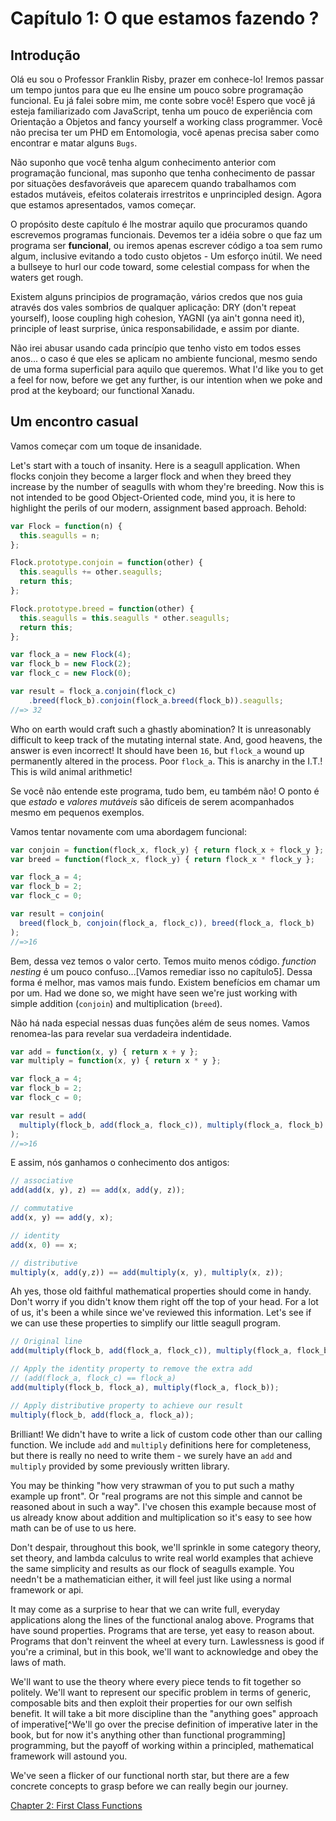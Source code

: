 # Capítulo 1: O que estamos fazendo ?

## Introdução

Olá eu sou o Professor Franklin Risby, prazer em conhece-lo! Iremos passar um tempo juntos para que eu lhe ensine um pouco sobre programação funcional. Eu já falei sobre mim, me conte sobre você! Espero que você já esteja familiarizado com JavaScript, tenha um pouco de experiência com Orientação a Objetos and fancy yourself a working class programmer. Você não precisa ter um PHD em Entomologia, você apenas precisa saber como encontrar e matar alguns ``Bugs``.

Não suponho que você tenha algum conhecimento anterior com programação funcional, mas suponho que tenha conhecimento de passar por situações desfavoráveis que aparecem quando trabalhamos com estados mutáveis, efeitos colaterais irrestritos e unprincipled design. Agora que estamos apresentados, vamos começar.


O propósito deste capítulo é lhe mostrar aquilo que procuramos quando escrevemos programas funcionais. Devemos ter a idéia sobre o que faz um programa ser **funcional**, ou iremos apenas escrever código a toa sem rumo algum, inclusive evitando a todo custo objetos - Um esforço inútil. We need a bullseye to hurl our code toward, some celestial compass for when the waters get rough.


Existem alguns principios de programação, vários credos que nos guia através dos vales sombrios de qualquer aplicação: DRY (don't repeat yourself), loose coupling high cohesion, YAGNI (ya ain't gonna need it), principle of least surprise, única responsabilidade, e assim por diante.

Não irei abusar usando cada princípio que tenho visto em todos esses anos... o caso
é que eles se aplicam no ambiente funcional, mesmo sendo de uma forma superficial para aquilo que queremos.
What I'd like you to get a feel for now, before we get any further, is our intention when we poke and prod at the keyboard; our functional Xanadu.

<!--BREAK-->

## Um encontro casual

Vamos começar com um toque de insanidade.

Let's start with a touch of insanity. Here is a seagull application. When flocks conjoin they become a larger flock and when they breed they increase by the number of seagulls with whom they're breeding. Now this is not intended to be good Object-Oriented code, mind you, it is here to highlight the perils of our modern, assignment based approach. Behold:

```js
var Flock = function(n) {
  this.seagulls = n;
};

Flock.prototype.conjoin = function(other) {
  this.seagulls += other.seagulls;
  return this;
};

Flock.prototype.breed = function(other) {
  this.seagulls = this.seagulls * other.seagulls;
  return this;
};

var flock_a = new Flock(4);
var flock_b = new Flock(2);
var flock_c = new Flock(0);

var result = flock_a.conjoin(flock_c)
    .breed(flock_b).conjoin(flock_a.breed(flock_b)).seagulls;
//=> 32
```

Who on earth would craft such a ghastly abomination? It is unreasonably difficult to keep track of the mutating internal state. And, good heavens, the answer is even incorrect! It should have been `16`, but `flock_a` wound up permanently altered in the process. Poor `flock_a`. This is anarchy in the I.T.! This is wild animal arithmetic!

Se você não entende este programa, tudo bem, eu também não! O ponto é que *estado* e *valores mutáveis* são difíceis de serem acompanhados mesmo em pequenos exemplos.

Vamos tentar novamente com uma abordagem funcional:

```js
var conjoin = function(flock_x, flock_y) { return flock_x + flock_y };
var breed = function(flock_x, flock_y) { return flock_x * flock_y };

var flock_a = 4;
var flock_b = 2;
var flock_c = 0;

var result = conjoin(
  breed(flock_b, conjoin(flock_a, flock_c)), breed(flock_a, flock_b)
);
//=>16
```

Bem, dessa vez temos o valor certo. Temos muito menos código. *function nesting* é um pouco confuso...[Vamos remediar isso no capítulo5]. Dessa forma é melhor, mas vamos mais fundo. Existem benefícios em chamar um por um. Had we done so, we might have seen we're just working with simple addition (`conjoin`) and multiplication (`breed`).

Não há nada especial nessas duas funções além de seus nomes. Vamos renomea-las para revelar sua verdadeira indentidade.

```js
var add = function(x, y) { return x + y };
var multiply = function(x, y) { return x * y };

var flock_a = 4;
var flock_b = 2;
var flock_c = 0;

var result = add(
  multiply(flock_b, add(flock_a, flock_c)), multiply(flock_a, flock_b)
);
//=>16
```
E assim, nós ganhamos o conhecimento dos antigos:

```js
// associative
add(add(x, y), z) == add(x, add(y, z));

// commutative
add(x, y) == add(y, x);

// identity
add(x, 0) == x;

// distributive
multiply(x, add(y,z)) == add(multiply(x, y), multiply(x, z));
```

Ah yes, those old faithful mathematical properties should come in handy. Don't worry if you didn't know them right off the top of your head. For a lot of us, it's been a while since we've reviewed this information. Let's see if we can use these properties to simplify our little seagull program.

```js
// Original line
add(multiply(flock_b, add(flock_a, flock_c)), multiply(flock_a, flock_b));

// Apply the identity property to remove the extra add
// (add(flock_a, flock_c) == flock_a)
add(multiply(flock_b, flock_a), multiply(flock_a, flock_b));

// Apply distributive property to achieve our result
multiply(flock_b, add(flock_a, flock_a));
```

Brilliant! We didn't have to write a lick of custom code other than our calling function. We include `add` and `multiply` definitions here for completeness, but there is really no need to write them - we surely have an `add` and `multiply` provided by some previously written library.

You may be thinking "how very strawman of you to put such a mathy example up front". Or "real programs are not this simple and cannot be reasoned about in such a way". I've chosen this example because most of us already know about addition and multiplication so it's easy to see how math can be of use to us here.

Don't despair, throughout this book, we'll sprinkle in some category theory, set theory, and lambda calculus to write real world examples that achieve the same simplicity and results as our flock of seagulls example. You needn't be a mathematician either, it will feel just like using a normal framework or api.

It may come as a surprise to hear that we can write full, everyday applications along the lines of the functional analog above. Programs that have sound properties. Programs that are terse, yet easy to reason about. Programs that don't reinvent the wheel at every turn. Lawlessness is good if you're a criminal, but in this book, we'll want to acknowledge and obey the laws of math.

We'll want to use the theory where every piece tends to fit together so politely. We'll want to represent our specific problem in terms of generic, composable bits and then exploit their properties for our own selfish benefit. It will take a bit more discipline than the "anything goes" approach of imperative[^We'll go over the precise definition of imperative later in the book, but for now it's anything other than functional programming] programming, but the payoff of working within a principled, mathematical framework will astound you.

We've seen a flicker of our functional north star, but there are a few concrete concepts to grasp before we can really begin our journey.

[Chapter 2: First Class Functions](ch2.md)
